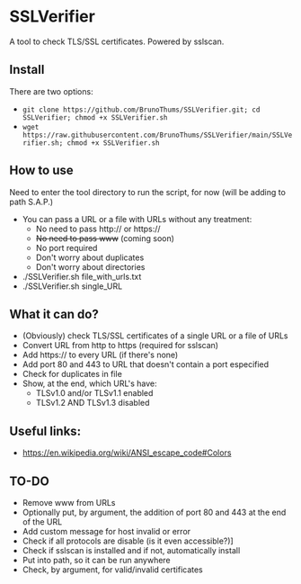 # SSLVerifier
A tool to check TLS/SSL certificates. Powered by sslscan.

## Install
There are two options:
- `git clone https://github.com/BrunoThums/SSLVerifier.git; cd SSLVerifier; chmod +x SSLVerifier.sh`
- `wget https://raw.githubusercontent.com/BrunoThums/SSLVerifier/main/SSLVerifier.sh; chmod +x SSLVerifier.sh`

## How to use
Need to enter the tool directory to run the script, for now (will be adding to path S.A.P.)
- You can pass a URL or a file with URLs without any treatment:
  - No need to pass http:// or https://
  - ~~No need to pass www~~ (coming soon)
  - No port required
  - Don't worry about duplicates
  - Don't worry about directories
- ./SSLVerifier.sh file_with_urls.txt
- ./SSLVerifier.sh single_URL

## What it can do?
- (Obviously) check TLS/SSL certificates of a single URL or a file of URLs
- Convert URL from http to https (required for sslscan)
- Add https:// to every URL (if there's none)
- Add port 80 and 443 to URL that doesn't contain a port especified
- Check for duplicates in file
- Show, at the end, which URL's have:
  - TLSv1.0 and/or TLSv1.1 enabled
  - TLSv1.2 AND TLSv1.3 disabled

## Useful links:
- https://en.wikipedia.org/wiki/ANSI_escape_code#Colors

## TO-DO
- Remove www from URLs
- Optionally put, by argument, the addition of port 80 and 443 at the end of the URL
- Add custom message for host invalid or error
- Check if all protocols are disable (is it even accessible?)]
- Check if sslscan is installed and if not, automatically install
- Put into path, so it can be run anywhere
- Check, by argument, for valid/invalid certificates


